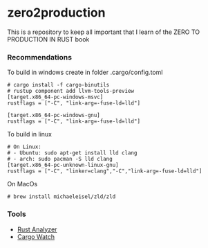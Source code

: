 # zero2production
This is a repository to keep all important that I learn of the ZERO TO PRODUCTION IN RUST book
### Recommendations
To build in windows create in folder .cargo/config.toml
```
# cargo install -f cargo-binutils
# rustup component add llvm-tools-preview
[target.x86_64-pc-windows-msvc]
rustflags = ["-C", "link-arg=-fuse-ld=lld"]

[target.x86_64-pc-windows-gnu]
rustflags = ["-C", "link-arg=-fuse-ld=lld"]
```
To build in linux
```
# On Linux:
# - Ubuntu: sudo apt-get install lld clang
# - arch: sudo pacman -S lld clang
[target.x86_64-pc-unknown-linux-gnu]
rustflags = ["-C", "linker=clang","-C","link-arg=-fuse-ld=lld"]
```
On MacOs
```
# brew install michaeleisel/zld/zld 
```

### Tools
- [Rust Analyzer](https://rust-analyzer.github.io/)
- [Cargo Watch](https://crates.io/crates/cargo-watch)
